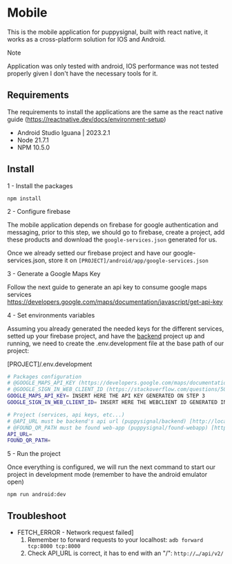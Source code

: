# Mobile

This is the mobile application for puppysignal, built with react native, it works as a cross-platform solution for IOS and Android.

> [!NOTE]  
> Application was only tested with android, IOS performance was not tested properly given I don't have the necessary tools for it.

## Requirements

The requirements to install the applications are the same as the react native guide (https://reactnative.dev/docs/environment-setup)

- Android Studio Iguana | 2023.2.1
- Node 21.7.1
- NPM 10.5.0

## Install

1 - Install the packages

`npm install`

2 - Configure firebase

The mobile application depends on firebase for google authentication and messaging, prior to this step, we should go to firebase, create a project, add these products and download the `google-services.json` generated for us.

Once we already setted our firebase project and have our google-services.json, store it on `[PROJECT]/android/app/google-services.json`

3 - Generate a Google Maps Key

Follow the next guide to generate an api key to consume google maps services https://developers.google.com/maps/documentation/javascript/get-api-key

4 - Set environments variables

Assuming you already generated the needed keys for the different services, setted up your firebase project, and have the [backend](https://www.github.com/puppysignal/backend) project up and running, 
we need to create the .env.development file at the base path of our project:

[PROJECT]/.env.development
```sh
# Packages configuration
# @GOOGLE_MAPS_API_KEY (https://developers.google.com/maps/documentation/javascript/get-api-key)
# @GOOGLE_SIGN_IN_WEB_CLIENT_ID (https://stackoverflow.com/questions/50507877/where-do-i-get-the-web-client-secret-in-firebase-google-login-for-android)
GOOGLE_MAPS_API_KEY= INSERT HERE THE API KEY GENERATED ON STEP 3
GOOGLE_SIGN_IN_WEB_CLIENT_ID= INSERT HERE THE WEBCLIENT ID GENERATED IN FIRBASE IN THE STEP 2

# Project (services, api keys, etc...)
# @API_URL must be backend's api url (puppysignal/backend) [http://localhost:8000/api/v2]
# @FOUND_QR_PATH must be found web-app (puppysignal/found-webapp) [http://localhost:4000?qr=]
API_URL=
FOUND_QR_PATH=
```

5 - Run the project

Once everything is configured, we will run the next command to start our project in development mode (remember to have the android emulator open)

`npm run android:dev`

## Troubleshoot

- FETCH_ERROR - Network request failed]
  1. Remember to forward requests to your localhost: `adb forward tcp:8000 tcp:8000`
  2. Check API_URL is correct, it has to end with an "/": `http://…/api/v2/`

